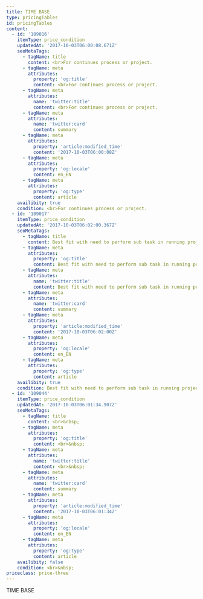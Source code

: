 ```yaml
---
title: TIME BASE
type: pricingTables
id: pricingTables
content:
  - id: '109016'
    itemType: price_condition
    updatedAt: '2017-10-03T06:00:08.671Z'
    seoMetaTags:
      - tagName: title
        content: <br>For continues process or project.
      - tagName: meta
        attributes:
          property: 'og:title'
          content: <br>For continues process or project.
      - tagName: meta
        attributes:
          name: 'twitter:title'
          content: <br>For continues process or project.
      - tagName: meta
        attributes:
          name: 'twitter:card'
          content: summary
      - tagName: meta
        attributes:
          property: 'article:modified_time'
          content: '2017-10-03T06:00:08Z'
      - tagName: meta
        attributes:
          property: 'og:locale'
          content: en_EN
      - tagName: meta
        attributes:
          property: 'og:type'
          content: article
    availibity: true
    condition: <br>For continues process or project.
  - id: '109017'
    itemType: price_condition
    updatedAt: '2017-10-03T06:02:00.367Z'
    seoMetaTags:
      - tagName: title
        content: Best fit with need to perform sub task in running project or enhance existing project or feature.
      - tagName: meta
        attributes:
          property: 'og:title'
          content: Best fit with need to perform sub task in running project or enhance existing project or feature.
      - tagName: meta
        attributes:
          name: 'twitter:title'
          content: Best fit with need to perform sub task in running project or enhance existing project or feature.
      - tagName: meta
        attributes:
          name: 'twitter:card'
          content: summary
      - tagName: meta
        attributes:
          property: 'article:modified_time'
          content: '2017-10-03T06:02:00Z'
      - tagName: meta
        attributes:
          property: 'og:locale'
          content: en_EN
      - tagName: meta
        attributes:
          property: 'og:type'
          content: article
    availibity: true
    condition: Best fit with need to perform sub task in running project or enhance existing project or feature.
  - id: '109044'
    itemType: price_condition
    updatedAt: '2017-10-03T06:01:34.907Z'
    seoMetaTags:
      - tagName: title
        content: <br>&nbsp;
      - tagName: meta
        attributes:
          property: 'og:title'
          content: <br>&nbsp;
      - tagName: meta
        attributes:
          name: 'twitter:title'
          content: <br>&nbsp;
      - tagName: meta
        attributes:
          name: 'twitter:card'
          content: summary
      - tagName: meta
        attributes:
          property: 'article:modified_time'
          content: '2017-10-03T06:01:34Z'
      - tagName: meta
        attributes:
          property: 'og:locale'
          content: en_EN
      - tagName: meta
        attributes:
          property: 'og:type'
          content: article
    availibity: false
    condition: <br>&nbsp;
priceclass: price-three
---
```


TIME BASE
